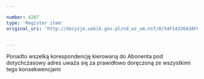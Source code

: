 ```yaml
---

number: 4287
type: 'Register item'
original_uri: 'http://decyzje.uokik.gov.pl/nd_wz_um.nsf/0/54F14326A3AFCE99C1257B1A0034D9C5?OpenDocument'


---
```


Ponadto wszelką korespondencję kierowaną do Abonenta pod dotychczasowy adres uważa się za prawidłowo doręczoną ze wszystkimi tego konsekwencjami
